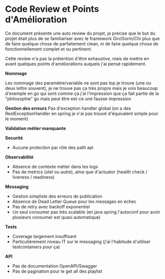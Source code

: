 # Code Review et Points d'Amélioration

Ce document présente une auto review du projet, je précise que le but du projet était plus de se familiariser avec
le framework Gin/Gorm/Chi plus que de faire quelque chose de parfaitement clean, ni de faire quelque chose de
fonctionnellement complet et ou pertinent.

Cette review n'a pas la prétention d'être exhaustive, mais de mettre en avant quelques points d'améliorations auquels j'ai pensé
rapidement.

**Nommage**

Les nommage des paramètre/variable ne sont pas top je trouve (une ou deux lettre souvent), je ne trouve pas ça très propre
mais je vois beaucoup d'exemple en go qui sont comme ça j'ai l'impression que ça fait partie de la "philosophie" go
mais peut être est-ce une fausse impression

**Gestion des erreurs**
Pas d'exception handler global (on a des RestExceptionHandler en spring je n'ai pas trouvé d'équivalent simple pour le moment)

**Validation métier manquante**


**Securité**
- Aucune proteciton par rôle des path api

**Observabilité**

- Absence de contexte métier dans les logs
- Pas de metrics (otel ou autre), ainsi que d'actuator (health check / liveness / readiness)


**Messaging**
- Gestion simpliste des erreurs de publication
- Absence de Dead Letter Queue pour les messages en échec
- Pas de retry avec backoff exponentiel
- Un seul consumer pas très scalable (en java spring l'autoconf pour avoir plusieurs consumer est quasi automatique)

**Tests**
- Coverage largement insuffisant
- Particuliérement niveau IT sur le messaging (j'ai l'habitude d'utiliser testcontainers pour ça)


**API**
- Pas de documentation OpenAPI/Swagger
- Pas de pagination pour le get all des playlist
